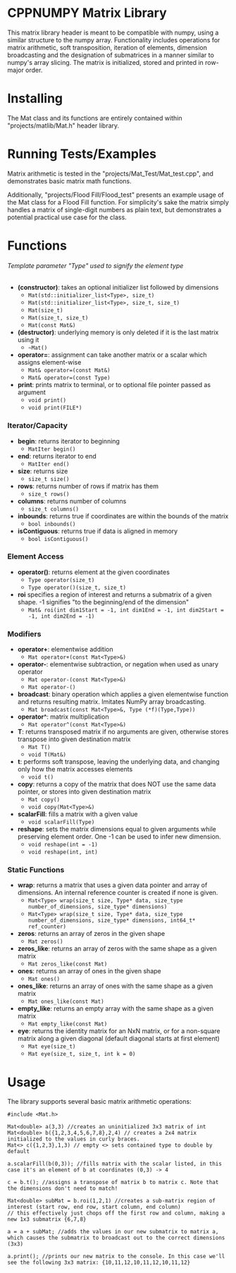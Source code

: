 # CPPNUMPY Matrix Library
This matrix library header is meant to be compatible with numpy, using a similar
structure to the numpy array. Functionality includes operations for matrix arithmetic,
soft transposition, iteration of elements, dimension broadcasting and the designation
of submatrices in a manner similar to numpy's array slicing. The matrix is initialized,
stored and printed in row-major order.

# Installing
The Mat class and its functions are entirely contained within "projects/matlib/Mat.h"
header library.

# Running Tests/Examples
Matrix arithmetic is tested in the "projects/Mat_Test/Mat_test.cpp", and demonstrates basic
matrix math functions.

Additionally, "projects/Flood Fill/Flood_test" presents an example usage of the Mat class for
a Flood Fill function. For simplicity's sake the matrix simply handles a matrix of single-digit
numbers as plain text, but demonstrates a potential practical use case for the class.

# Functions
###### Template parameter "Type" used to signify the element type
- **(constructor)**: takes an optional initializer list followed by dimensions
  - ` Mat(std::initializer_list<Type>, size_t) `
  - ` Mat(std::initializer_list<Type>, size_t, size_t) `
  - ` Mat(size_t) `
  - ` Mat(size_t, size_t) `
  - ` Mat(const Mat&) `
- **(destructor)**: underlying memory is only deleted if it is the last matrix using it
  - ` ~Mat() `
- **operator=**: assignment can take another matrix or a scalar which assigns element-wise
  - ` Mat& operator=(const Mat&) `
  - ` Mat& operator=(const Type) `
- **print**: prints matrix to terminal, or to optional file pointer passed as argument
  - ` void print() `
  - ` void print(FILE*) `
### Iterator/Capacity
- **begin**: returns iterator to beginning
  - ` MatIter begin() `
- **end**: returns iterator to end
  - ` MatIter end() `
- **size**: returns size
  - ` size_t size() `
- **rows**: returns number of rows if matrix has them
  - ` size_t rows() `
- **columns**: returns number of columns
  - ` size_t columns() `
- **inbounds**: returns true if coordinates are within the bounds of the matrix
  - ` bool inbounds() `
- **isContiguous**: returns true if data is aligned in memory
  - ` bool isContiguous() `
### Element Access
- **operator()**: returns element at the given coordinates
  - ` Type operator(size_t) `
  - ` Type operator()(size_t, size_t) `
- **roi** specifies a region of interest and returns a submatrix of a given shape. -1 signifies "to the beginning/end of the dimension"
  - ` Mat& roi(int dim1Start = -1, int dim1End = -1, int dim2Start = -1, int dim2End = -1) `
### Modifiers
- **operator+**: elementwise addition
  - ` Mat operator+(const Mat<Type>&) `
- **operator-**: elementwise subtraction, or negation when used as unary operator
  - ` Mat operator-(const Mat<Type>&) `
  - ` Mat operator-() `
- **broadcast**: binary operation which applies a given elementwise function and returns resulting matrix. Imitates NumPy array broadcasting.
  - ` Mat broadcast(const Mat<Type>&, Type (*f)(Type,Type)) `
- **operator^**: matrix multiplication
  - ` Mat operator^(const Mat<Type>&) `
- **T**: returns transposed matrix if no arguments are given, otherwise stores transpose into given destination matrix
  - ` Mat T() `
  - ` void T(Mat&) `
- **t**: performs soft transpose, leaving the underlying data, and changing only how the matrix accesses elements
  - ` void t() `
- **copy**: returns a copy of the matrix that does NOT use the same data pointer, or stores into given destination matrix
  - ` Mat copy() `
  - ` void copy(Mat<Type>&) `
- **scalarFill**: fills a matrix with a given value
  - ` void scalarFill(Type)  `
- **reshape**: sets the matrix dimensions equal to given arguments while preserving element order. One -1 can be used to infer new dimension.
  - ` void reshape(int = -1) `
  - ` void reshape(int, int) `
### Static Functions
- **wrap**: returns a matrix that uses a given data pointer and array of dimensions. An internal reference counter is created if none is given.
  - ` Mat<Type> wrap(size_t size, Type* data, size_type number_of_dimensions, size_type* dimensions) `
  - ` Mat<Type> wrap(size_t size, Type* data, size_type number_of_dimensions, size_type* dimensions, int64_t* ref_counter) `
- **zeros**: returns an array of zeros in the given shape
  - ` Mat zeros() `
- **zeros_like**: returns an array of zeros with the same shape as a given matrix
  - ` Mat zeros_like(const Mat) `
- **ones**: returns an array of ones in the given shape
  - ` Mat ones() `
- **ones_like**: returns an array of ones with the same shape as a given matrix
  - ` Mat ones_like(const Mat) `
- **empty_like**: returns an empty array with the same shape as a given matrix
  - ` Mat empty_like(const Mat) `
- **eye**: returns the identity matrix for an NxN matrix, or for a non-square matrix along a given diagonal (default diagonal starts at first element)
  - ` Mat eye(size_t) `
  - ` Mat eye(size_t, size_t, int k = 0) `

# Usage
The library supports several basic matrix arithmetic operations:
```
#include <Mat.h>

Mat<double> a(3,3) //creates an uninitialized 3x3 matrix of int
Mat<double> b({1,2,3,4,5,6,7,8},2,4) // creates a 2x4 matrix initialized to the values in curly braces.
Mat<> c({1,2,3},1,3) // empty <> sets contained type to double by default

a.scalarFill(b(0,3)); //fills matrix with the scalar listed, in this case it's an element of b at coordinates (0,3) -> 4

c = b.t(); //assigns a transpose of matrix b to matrix c. Note that the dimensions don't need to match!

Mat<double> subMat = b.roi(1,2,1) //creates a sub-matrix region of interest (start row, end row, start column, end column)
// this effectively just chops off the first row and column, making a new 1x3 submatrix {6,7,8}

a = a + subMat; //adds the values in our new submatrix to matrix a, which causes the submatrix to broadcast out to the correct dimensions (3x3)

a.print(); //prints our new matrix to the console. In this case we'll see the following 3x3 matrix: {10,11,12,10,11,12,10,11,12}
```

